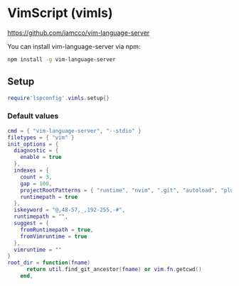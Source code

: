 # VimScript (vimls)

https://github.com/iamcco/vim-language-server

You can install vim-language-server via npm:
```sh
npm install -g vim-language-server
```


## Setup

```lua
require'lspconfig'.vimls.setup{}
```


### Default values

```lua
cmd = { "vim-language-server", "--stdio" }
filetypes = { "vim" }
init_options = {
  diagnostic = {
    enable = true
  },
  indexes = {
    count = 3,
    gap = 100,
    projectRootPatterns = { "runtime", "nvim", ".git", "autoload", "plugin" },
    runtimepath = true
  },
  iskeyword = "@,48-57,_,192-255,-#",
  runtimepath = "",
  suggest = {
    fromRuntimepath = true,
    fromVimruntime = true
  },
  vimruntime = ""
}
root_dir = function(fname)
      return util.find_git_ancestor(fname) or vim.fn.getcwd()
    end,
```





